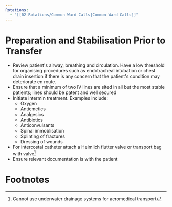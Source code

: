 ```yaml
---
Rotations:
  - "[[02 Rotations/Common Ward Calls|Common Ward Calls]]"
---
```

# Preparation and Stabilisation Prior to Transfer
- Review patient's airway, breathing and circulation. Have a low threshold for organising procedures such as endotracheal intubation or chest drain insertion if there is any concern that the patient's condition may deteriorate en route.
- Ensure that a minimum of two IV lines are sited in all but the most stable patients; lines should be patent and well secured
- Initiate intermin treatment. Examples include:
	- Oxygen
	- Antiemetics
	- Analgesics
	- Antibiotics
	- Anticonvulsants
	- Spinal immoblisation
	- Splinting of fractures
	- Dressing of wounds
- For intercostal catheter attach a Heimlich flutter valve or transport bag with valve[^1] 
- Ensure relevant documentation is with the patient
# Footnotes

[^1]: Cannot use underwater drainage systems for aeromedical transport